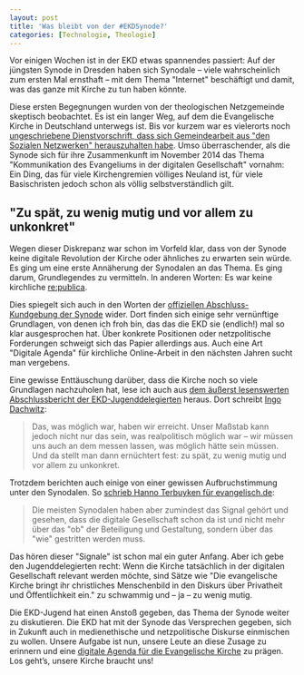 ```yaml
---
layout: post
title: 'Was bleibt von der #EKDSynode?'
categories: [Technologie, Theologie]
---
```


Vor einigen Wochen ist in der EKD etwas spannendes passiert: Auf der jüngsten Synode in Dresden haben sich Synodale – viele wahrscheinlich zum ersten Mal ernsthaft – mit dem Thema "Internet" beschäftigt und damit, was das ganze mit Kirche zu tun haben könnte.

Diese ersten Begegnungen wurden von der theologischen Netzgemeinde skeptisch beobachtet. Es ist ein langer Weg, auf dem die Evangelische Kirche in Deutschland unterwegs ist. Bis vor kurzem war es vielerorts noch [ungeschriebene Dienstvorschrift, dass sich Gemeindearbeit aus "den Sozialen Netzwerken" herauszuhalten habe](http://www.pastorsandy.de/?p=4431). Umso überraschender, als die Synode sich für ihre Zusammenkunft im November 2014 das Thema "Kommunikation des Evangeliums in der digitalen Gesellschaft" vornahm: Ein Ding, das für viele Kirchengremien völliges Neuland ist, für viele Basischristen jedoch schon als völlig selbstverständlich gilt.

## "Zu spät, zu wenig mutig und vor allem zu unkonkret"

Wegen dieser Diskrepanz war schon im Vorfeld klar, dass von der Synode keine digitale Revolution der Kirche oder ähnliches zu erwarten sein würde. Es ging um eine erste Annäherung der Synodalen an das Thema. Es ging darum, Grundlegendes zu vermitteln. In anderen Worten: Es war keine kirchliche [re:publica](https://re-publica.de/). 

Dies spiegelt sich auch in den Worten der [offiziellen Abschluss-Kundgebung der Synode](http://ekd.de/synode2014/schwerpunktthema/beschluss_kundgebung.html) wider. Dort finden sich einige sehr vernünftige Grundlagen, von denen ich froh bin, das das die EKD sie (endlich!) mal so klar ausgesprochen hat. Über konkrete Positionen oder netzpolitische Forderungen schweigt sich das Papier allerdings aus. Auch eine Art "Digitale Agenda" für kirchliche Online-Arbeit in den nächsten Jahren sucht man vergebens.

Eine gewisse Enttäuschung darüber, dass die Kirche noch so viele Grundlagen nachzuholen hat, lese ich auch aus [dem äußerst lesenswerten Abschlussbericht der EKD-Jugenddelegierten](http://ekdjugend.tumblr.com/post/104854732692/das-land-ist-hell-und-weit-und-es-gibt-viel-zu) heraus. Dort schreibt [Ingo Dachwitz](https://twitter.com/Indiego3000):

> Das, was möglich war, haben wir erreicht. Unser Maßstab kann jedoch nicht nur das sein, was realpolitisch möglich war – wir müssen uns auch an dem messen lassen, was möglich hätte sein müssen. Und da stellt man dann ernüchtert fest: zu spät, zu wenig mutig und vor allem zu unkonkret.

Trotzdem berichten auch einige von einer gewissen Aufbruchstimmung unter den Synodalen. So [schrieb Hanno Terbuyken für evangelisch.de](http://aktuell.evangelisch.de/artikel/111031/die-synode-ein-froehlicher-ratsvorsitzender-und-der-wald):

>Die meisten Synodalen haben aber zumindest das Signal gehört und gesehen, dass die digitale Gesellschaft schon da ist und nicht mehr über das "ob" der Beteiligung und Gestaltung, sondern über das "wie" gestritten werden muss.

Das hören dieser "Signale" ist schon mal ein guter Anfang. Aber ich gebe den Jugenddelegierten recht: Wenn die Kirche tatsächlich in der digitalen Gesellschaft relevant werden möchte, sind Sätze wie "Die evangelische Kirche bringt ihr christliches Menschenbild in den Diskurs über Privatheit und Öffentlichkeit ein." zu schwammig und – ja – zu wenig mutig.

Die EKD-Jugend hat einen Anstoß gegeben, das Thema der Synode weiter zu diskutieren. Die EKD hat mit der Synode das Versprechen gegeben, sich in Zukunft auch in medienethische und netzpolitische Diskurse einmischen zu wollen. Unsere Aufgabe ist nun, unsere Leute an diese Zusage zu erinnern und eine [digitale Agenda für die Evangelische Kirche](http://ekdjugend.tumblr.com/post/104854732692/das-land-ist-hell-und-weit-und-es-gibt-viel-zu) zu prägen. Los geht’s, unsere Kirche braucht uns!